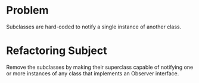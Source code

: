 # Problem
Subclasses are hard-coded to notify a single instance of another class.

# Refactoring Subject
Remove the subclasses by making their superclass capable of notifying one or more instances of any class that implements an Observer interface.